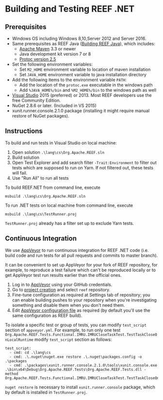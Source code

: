<!--
Licensed to the Apache Software Foundation (ASF) under one
or more contributor license agreements.  See the NOTICE file
distributed with this work for additional information
regarding copyright ownership.  The ASF licenses this file
to you under the Apache License, Version 2.0 (the
"License"); you may not use this file except in compliance
with the License.  You may obtain a copy of the License at

http://www.apache.org/licenses/LICENSE-2.0

Unless required by applicable law or agreed to in writing,
software distributed under the License is distributed on an
"AS IS" BASIS, WITHOUT WARRANTIES OR CONDITIONS OF ANY
KIND, either express or implied.  See the License for the
specific language governing permissions and limitations
under the License.
-->

Building and Testing REEF .NET
==============================

Prerequisites
-------------

  * Windows OS including Windows 8,10,Server 2012 and Server 2016.
  * Same prerequisites as REEF Java ([Building REEF Java](../java/BUILD.md)), which includes:
     * [Apache Maven](https://maven.apache.org/download.cgi) 3.3 or newer
     * Java development kit version 7 or 8 
     * [Protoc version 2.5](https://github.com/google/protobuf/releases/tag/v2.5.0)
  * Set the following environment variables:
     * Set `M2_HOME` environment variable to location of maven installation
     * Set `JAVA_HOME` environment variable to java installation directory
  * Add the following items to the environment variable `PATH`:
     * Add the location of the `protoc.exe` executable in the windows path
     * Add `%JAVA_HOME%/bin` and `%M2_HOME%/bin` to the windows path as well
  * [Visual Studio](http://www.visualstudio.com) 2015 (preferred) or 2013. Most REEF developers use the free Community
    Edition.
  * NuGet 2.8.6 or later. (Included in VS 2015)
  * xunit.runner.console.2.1.0 package (installing it might require manual restore of NuGet packages).


Instructions
------------

To build and run tests in Visual Studio on local machine:

1. Open solution `.\lang\cs\Org.Apache.REEF.sln`
2. Build solution
3. Open Test Explorer and add search filter `-Trait:Environment` to filter out tests which are supposed to run on Yarn.
   If not filtered out, these tests will fail.
4. Use "Run All" to run all tests

To build REEF.NET from command line, execute

    msbuild .\lang\cs\Org.Apache.REEF.sln

To run .NET tests on local machine from command line, execute

    msbuild .\lang\cs\TestRunner.proj

`TestRunner.proj` already has a filter set up to exclude Yarn tests.

Continuous Integration
----------------------

We use [AppVeyor](https://www.appveyor.com/) to run continuous integration for REEF .NET code (i.e. build code and run
tests for all pull requests and commits to master branch).

It can be convenient to set up AppVeyor for your fork of REEF repository, for example, to reproduce a test failure which
can't be reproduced locally or to get AppVeyor test run results earlier than the official ones.

1. Log in to [AppVeyor](https://ci.appveyor.com/) using your GitHub credentials.
2. Go to [project creation](https://ci.appveyor.com/projects/new) and select `reef` repository.
3. Fine-tune configuration as required at Settings tab of repository; you can enable building pushes to your repository
   when you're investigating something and disable them when you don't need them.
4. Edit [AppVeyor configuration file](../../appveyor.yml) as required (by default you'll use the same configuration as REEF build).

To isolate a specific test or group of tests, you can modify `test_script` section of `appveyor.yml`.
For example, to run only one test `Org.Apache.REEF.Tests.Functional.IMRU.IMRUCloseTaskTest.TestTaskCloseOnLocalRuntime`
modify `test_script` section as follows:

    test_script:
      - cmd: cd .\lang\cs
      - cmd: .\.nuget\nuget.exe restore .\.nuget\packages.config -o .\packages
      - cmd: .\packages\xunit.runner.console.2.1.0\tools\xunit.console.exe .\bin\x64\Debug\Org.Apache.REEF.Tests\Org.Apache.REEF.Tests.dll -method Org.Apache.REEF.Tests.Functional.IMRU.IMRUCloseTaskTest.TestTaskCloseOnLocalRuntime

`nuget restore` is necessary to install `xunit.runner.console` package, which by default is installed in `TestRunner.proj`.

